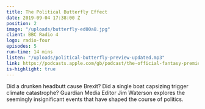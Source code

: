 ```yaml
---
title: The Political Butterfly Effect
date: 2019-09-04 17:38:00 Z
position: 2
image: "/uploads/butterfly-ed00a8.jpg"
client: BBC Radio 4
logo: radio-four
episodes: 5
run-time: 14 mins
listen: "/uploads/political-butterfly-preview-updated.mp3"
link: https://podcasts.apple.com/gb/podcast/the-official-fantasy-premier-league-podcast/id1475466071
is-highlight: true
---
```


Did a drunken headbutt cause Brexit? Did a single boat capsizing trigger climate catastrophe? Guardian Media Editor Jim Waterson explores the seemingly insignificant events that have shaped the course of politics.